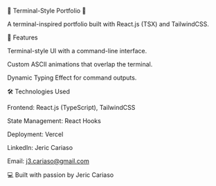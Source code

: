 🚀 Terminal-Style Portfolio 🚀

A terminal-inspired portfolio built with React.js (TSX) and TailwindCSS.


📌 Features

Terminal-style UI with a command-line interface.

Custom ASCII animations that overlap the terminal.

Dynamic Typing Effect for command outputs.


🛠️ Technologies Used

Frontend: React.js (TypeScript), TailwindCSS

State Management: React Hooks

Deployment: Vercel


LinkedIn: Jeric Cariaso

Email: j3.cariaso@gmail.com

💻 Built with passion by Jeric Cariaso
